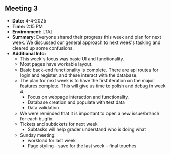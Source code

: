 ## Meeting 3

- **Date:** 4-4-2025  
- **Time:** 2:15 PM
- **Environment:** [TA]
- **Summary:** Everyone shared their progress this week and plan for next week. We discussed our general approach to next week's tasking and cleared up some confusions.
- **Additional Info:**
  - This week's focus was basic UI and functionality.
  - Most pages have workable layout.
  - Basic back-end functionality is complete. There are api routes for login and register, and these interact with the database.
  - The plan for next week is to have the first iteration on the major features complete. This will give us time to polish and debug in week 4.
    - Focus on webpage interaction and functionality.
    - Database creation and populate with test data
    - Data validation
  - We were reminded that it is important to open a new issue/branch for each bugfix.
  - Tickets and subtickets for next week
    - Subtasks will help grader understand who is doing what
  - Sunday meeting:
    - workload for last week
    - Page styling - save for the last week - final touches
